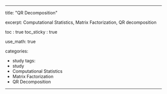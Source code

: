 
---
title:  "QR Decomposition"

excerpt: Computational Statistics, Matrix Factorization, QR decomposition 

toc : true
toc_sticky : true  

use_math: true

categories:
  - study
tags:
  - study
  - Computational Statistics
  - Matrix Factorization
  - QR Decomposition
---